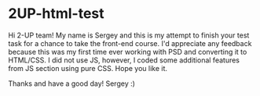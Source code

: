# 2UP-html-test
Hi 2-UP team!
My name is Sergey and this is my attempt to finish your test task for a chance to take the front-end course.
I'd appreciate any feedback because this was my first time ever working with PSD and converting it to HTML/CSS.
I did not use JS, however, I coded some additional features from JS section using pure CSS. Hope you like it.

Thanks and have a good day!
Sergey :)
